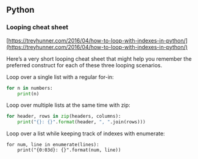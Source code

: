 ## Python

### Looping cheat sheet

[https://treyhunner.com/2016/04/how-to-loop-with-indexes-in-python/](https://treyhunner.com/2016/04/how-to-loop-with-indexes-in-python/)

Here’s a very short looping cheat sheet that might help you remember the preferred construct for each of these three looping scenarios.

Loop over a single list with a regular for-in:

```py
for n in numbers:
    print(n)
```

Loop over multiple lists at the same time with zip:

```py
for header, rows in zip(headers, columns):
    print("{}: {}".format(header, ", ".join(rows)))
```

Loop over a list while keeping track of indexes with enumerate:

```
for num, line in enumerate(lines):
    print("{0:03d}: {}".format(num, line))
```



